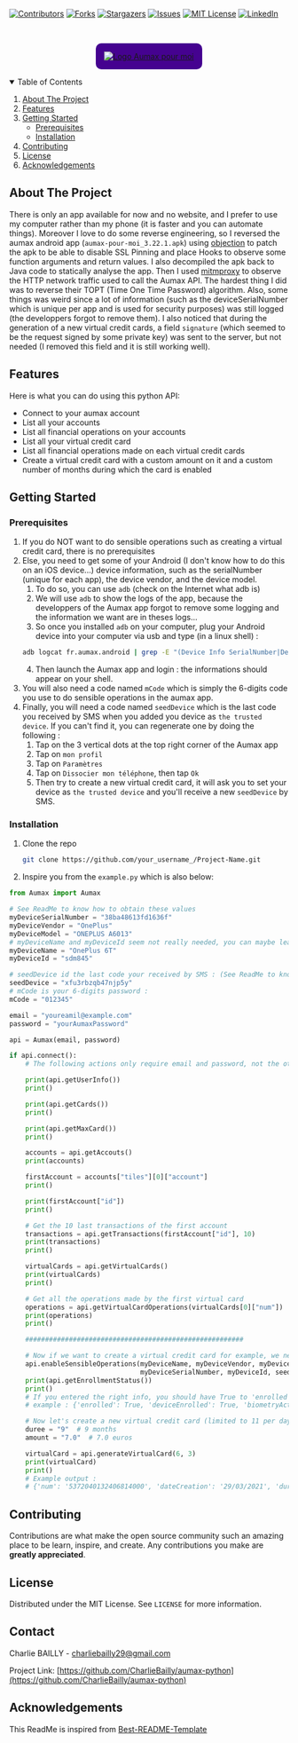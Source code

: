 <!--
*** Thanks for checking out the Best-README-Template. If you have a suggestion
*** that would make this better, please fork the repo and create a pull request
*** or simply open an issue with the tag "enhancement".
*** Thanks again! Now go create something AMAZING! :D
-->



<!-- PROJECT SHIELDS -->
<!--
*** I'm using markdown "reference style" links for readability.
*** Reference links are enclosed in brackets [ ] instead of parentheses ( ).
*** See the bottom of this document for the declaration of the reference variables
*** for contributors-url, forks-url, etc. This is an optional, concise syntax you may use.
*** https://www.markdownguide.org/basic-syntax/#reference-style-links
-->
[![Contributors][contributors-shield]][contributors-url]
[![Forks][forks-shield]][forks-url]
[![Stargazers][stars-shield]][stars-url]
[![Issues][issues-shield]][issues-url]
[![MIT License][license-shield]][license-url]
[![LinkedIn][linkedin-shield]][linkedin-url]



<!-- PROJECT LOGO -->
<br />
<p align="center">
  <a href="https://www.aumaxpourmoi.fr/">
    <img src="https://www.aumaxpourmoi.fr/wp-content/themes/aumax-front/assets/img/logo-white.png" alt="Logo Aumax pour moi" style="background-color: #450290; padding: 15px; border-radius: 10px;">
  </a>
</p>



<!-- TABLE OF CONTENTS -->
<details open="open">
  <summary>Table of Contents</summary>
  <ol>
    <li>
      <a href="#about-the-project">About The Project</a>
    </li>
    <li>
      <a href="#features">Features</a>
    </li>
    <li>
      <a href="#getting-started">Getting Started</a>
      <ul>
        <li><a href="#prerequisites">Prerequisites</a></li>
        <li><a href="#installation">Installation</a></li>
      </ul>
    </li>
    <li><a href="#contributing">Contributing</a></li>
    <li><a href="#license">License</a></li>
    <li><a href="#acknowledgements">Acknowledgements</a></li>
  </ol>
</details>



<!-- ABOUT THE PROJECT -->
## About The Project

There is only an app available for now and no website, and I prefer to use my computer rather than my phone (it is faster and you can automate things). Moreover I love to do some reverse engineering, so I reversed the aumax android app (`aumax-pour-moi_3.22.1.apk`) using [objection](https://github.com/sensepost/objection) to patch the apk to be able to disable SSL Pinning and place Hooks to observe some function arguments and return values. I also decompiled the apk back to Java code to statically analyse the app. Then I used [mitmproxy](https://mitmproxy.org/) to observe the HTTP network traffic used to call the Aumax API. The hardest thing I did was to reverse their TOPT (Time One Time Password) algorithm. Also, some things was weird since a lot of information (such as the deviceSerialNumber which is unique per app and is used for security purposes) was still logged (the developpers forgot to remove them). I also noticed that during the generation of a new virtual credit cards, a field `signature` (which seemed to be the request signed by some private key) was sent to the server, but not needed (I removed this field and it is still working well).


<!-- FEATURES -->
## Features

Here is what you can do using this python API:
* Connect to your aumax account
* List all your accounts
* List all financial operations on your accounts
* List all your virtual credit card
* List all financial operations made on each virtual credit cards
* Create a virtual credit card with a custom amount on it and a custom number of months during which the card is enabled


<!-- GETTING STARTED -->
## Getting Started

### Prerequisites

1. If you do NOT want to do sensible operations such as creating a virtual credit card, there is no prerequisites
2. Else, you need to get some of your Android (I don't know how to do this on an iOS device...) device information, such as the serialNumber (unique for each app), the device vendor, and the device model.
   1. To do so, you can use `adb` (check on the Internet what adb is)
   2. We will use `adb` to show the logs of the app, because the developpers of the Aumax app forgot to remove some logging and the information we want are in theses logs...
   3. So once you installed `adb` on your computer, plug your Android device into your computer via usb and type (in a linux shell) : 
    ```sh
    adb logcat fr.aumax.android | grep -E "(Device Info SerialNumber|Device Info Vendor|Device Info Model)"
    ```
   4. Then launch the Aumax app and login : the informations should appear on your shell.
3. You will also need a code named `mCode` which is simply the 6-digits code you use to do sensible operations in the aumax app.
4. Finally, you will need a code named `seedDevice` which is the last code you received by SMS when you added you device as `the trusted device`. If you can't find it, you can regenerate one by doing the following :
   1. Tap on the 3 vertical dots at the top right corner of the Aumax app
   2. Tap on `mon profil`
   3. Tap on `Paramètres`
   4. Tap on `Dissocier mon téléphone`, then tap `Ok`
   5. Then try to create a new virtual credit card, it will ask you to set your device as `the trusted device` and you'll receive a new `seedDevice` by SMS.


### Installation

1. Clone the repo
   ```sh
   git clone https://github.com/your_username_/Project-Name.git
   ```


2. Inspire you from the `example.py` which is also below:

```python
from Aumax import Aumax

# See ReadMe to know how to obtain these values
myDeviceSerialNumber = "38ba48613fd1636f"
myDeviceVendor = "OnePlus"
myDeviceModel = "ONEPLUS A6013"
# myDeviceName and myDeviceId seem not really needed, you can maybe leave them blank : ""
myDeviceName = "OnePlus 6T"
myDeviceId = "sdm845"

# seedDevice id the last code your received by SMS : (See ReadMe to know how to regenerate one)
seedDevice = "xfu3rbzqb47njp5y"
# mCode is your 6-digits password :
mCode = "012345"

email = "youreamil@example.com"
password = "yourAumaxPassword"

api = Aumax(email, password)

if api.connect():
    # The following actions only require email and password, not the other parameters

    print(api.getUserInfo())
    print()

    print(api.getCards())
    print()

    print(api.getMaxCard())
    print()

    accounts = api.getAccouts()
    print(accounts)

    firstAccount = accounts["tiles"][0]["account"]
    print()

    print(firstAccount["id"])
    print()

    # Get the 10 last transactions of the first account
    transactions = api.getTransactions(firstAccount["id"], 10)
    print(transactions)
    print()

    virtualCards = api.getVirtualCards()
    print(virtualCards)
    print()

    # Get all the operations made by the first virtual card
    operations = api.getVirtualCardOperations(virtualCards[0]["num"])
    print(operations)
    print()

    #######################################################

    # Now if we want to create a virtual credit card for example, we need to enable sensible operations,
    api.enableSensibleOperations(myDeviceName, myDeviceVendor, myDeviceModel,
                                 myDeviceSerialNumber, myDeviceId, seedDevice, mCode)
    print(api.getEnrollmentStatus())
    print()
    # If you entered the right info, you should have True to 'enrolled' and 'deviceEnrolled'
    # example : {'enrolled': True, 'deviceEnrolled': True, 'biometryActivated': False}

    # Now let's create a new virtual credit card (limited to 11 per day) with 7.0 euros on it and that is valid for 9 months
    duree = "9"  # 9 months
    amount = "7.0"  # 7.0 euros

    virtualCard = api.generateVirtualCard(6, 3)
    print(virtualCard)
    print()
    # Example output :
    # {'num': '5372040132406814000', 'dateCreation': '29/03/2021', 'duree': 0, 'dateEch': '09/21', 'mntSaisi': 3.0, 'mntRestant': 3.0, 'crypto': '855', 'devise': 'EUR'}

```


<!-- CONTRIBUTING -->
## Contributing

Contributions are what make the open source community such an amazing place to be learn, inspire, and create. Any contributions you make are **greatly appreciated**.



<!-- LICENSE -->
## License

Distributed under the MIT License. See `LICENSE` for more information.



<!-- CONTACT -->
## Contact

Charlie BAILLY - charliebailly29@gmail.com

Project Link: [https://github.com/CharlieBailly/aumax-python](https://github.com/CharlieBailly/aumax-python)

## Acknowledgements

This ReadMe is inspired from [Best-README-Template](https://github.com/othneildrew/Best-README-Template)


<!-- MARKDOWN LINKS & IMAGES -->
<!-- https://www.markdownguide.org/basic-syntax/#reference-style-links -->
[contributors-shield]: https://img.shields.io/github/contributors/CharlieBailly/aumax-python.svg?style=for-the-badge
[contributors-url]: https://github.com/CharlieBailly/aumax-python/graphs/contributors
[forks-shield]: https://img.shields.io/github/forks/CharlieBailly/aumax-python.svg?style=for-the-badge
[forks-url]: https://github.com/CharlieBailly/aumax-python/network/members
[stars-shield]: https://img.shields.io/github/stars/CharlieBailly/aumax-python.svg?style=for-the-badge
[stars-url]: https://github.com/CharlieBailly/aumax-python/stargazers
[issues-shield]: https://img.shields.io/github/issues/CharlieBailly/aumax-python.svg?style=for-the-badge
[issues-url]: https://github.com/CharlieBailly/aumax-python/issues
[license-shield]: https://img.shields.io/github/license/CharlieBailly/aumax-python.svg?style=for-the-badge
[license-url]: https://raw.githubusercontent.com/CharlieBailly/aumax-python/main/LICENSE
[linkedin-shield]: https://img.shields.io/badge/-LinkedIn-black.svg?style=for-the-badge&logo=linkedin&colorB=555
[linkedin-url]: https://www.linkedin.com/in/charlie-bailly-aa710a196/
[product-screenshot]: images/screenshot.png
